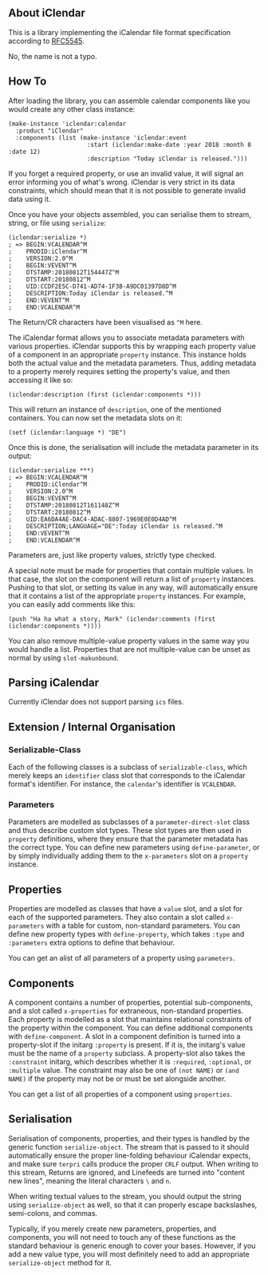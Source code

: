 ## About iClendar
This is a library implementing the iCalendar file format specification according to [RFC5545](https://tools.ietf.org/html/rfc5545).

No, the name is not a typo.

## How To
After loading the library, you can assemble calendar components like you would create any other class instance:

    (make-instance 'iclendar:calendar
      :product "iClendar"
      :components (list (make-instance 'iclendar:event
                          :start (iclendar:make-date :year 2018 :month 8 :date 12)
                          :description "Today iClendar is released.")))

If you forget a required property, or use an invalid value, it will signal an error informing you of what's wrong. iClendar is very strict in its data constraints, which should mean that it is not possible to generate invalid data using it.

Once you have your objects assembled, you can serialise them to stream, string, or file using `serialize`:

    (iclendar:serialize *)
    ; => BEGIN:VCALENDAR^M
    ;    PRODID:iClendar^M
    ;    VERSION:2.0^M
    ;    BEGIN:VEVENT^M
    ;    DTSTAMP:20180812T154447Z^M
    ;    DTSTART:20180812^M
    ;    UID:CCDF2E5C-D741-AD74-1F3B-A9DC01397D8D^M
    ;    DESCRIPTION:Today iClendar is released.^M
    ;    END:VEVENT^M
    ;    END:VCALENDAR^M

The Return/CR characters have been visualised as `^M` here.

The iCalendar format allows you to associate metadata parameters with various properties. iClendar supports this by wrapping each property value of a component in an appropriate `property` instance. This instance holds both the actual value and the metadata parameters. Thus, adding metadata to a property merely requires setting the property's value, and then accessing it like so:

    (iclendar:description (first (iclendar:components *)))

This will return an instance of `description`, one of the mentioned containers. You can now set the metadata slots on it:

    (setf (iclendar:language *) "DE")

Once this is done, the serialisation will include the metadata parameter in its output:

    (iclendar:serialize ***)
    ; => BEGIN:VCALENDAR^M
    ;    PRODID:iClendar^M
    ;    VERSION:2.0^M
    ;    BEGIN:VEVENT^M
    ;    DTSTAMP:20180812T161148Z^M
    ;    DTSTART:20180812^M
    ;    UID:EA6DA4AE-DAC4-ADAC-8807-1969E0E0D4AD^M
    ;    DESCRIPTION;LANGUAGE="DE":Today iClendar is released.^M
    ;    END:VEVENT^M
    ;    END:VCALENDAR^M

Parameters are, just like property values, strictly type checked.

A special note must be made for properties that contain multiple values. In that case, the slot on the component will return a list of `property` instances. Pushing to that slot, or setting its value in any way, will automatically ensure that it contains a list of the appropriate `property` instances. For example, you can easily add comments like this:

    (push "Ha ha what a story, Mark" (iclendar:comments (first (iclendar:components *))))

You can also remove multiple-value property values in the same way you would handle a list. Properties that are not multiple-value can be unset as normal by using `slot-makunbound`.

## Parsing iCalendar
Currently iClendar does not support parsing `ics` files.

## Extension / Internal Organisation
### Serializable-Class
Each of the following classes is a subclass of `serializable-class`, which merely keeps an `identifier` class slot that corresponds to the iCalendar format's identifier. For instance, the `calendar`'s identifier is `VCALENDAR`.

### Parameters
Parameters are modelled as subclasses of a `parameter-direct-slot` class and thus describe custom slot types. These slot types are then used in `property` definitions, where they ensure that the parameter metadata has the correct type. You can define new parameters using `define-parameter`, or by simply individually adding them to the `x-parameters` slot on a `property` instance.

## Properties
Properties are modelled as classes that have a `value` slot, and a slot for each of the supported parameters. They also contain a slot called `x-parameters` with a table for custom, non-standard parameters. You can define new property types with `define-property`, which takes `:type` and `:parameters` extra options to define that behaviour.

You can get an alist of all parameters of a property using `parameters`.

## Components
A component contains a number of properties, potential sub-components, and a slot called `x-properties` for extraneous, non-standard properties. Each property is modelled as a slot that maintains relational constraints of the property within the component. You can define additional components with `define-component`. A slot in a component definition is turned into a property-slot if the initarg `:property` is present. If it is, the initarg's value must be the name of a `property` subclass. A property-slot also takes the `:constraint` initarg, which describes whether it is `:required`, `:optional`, or `:multiple` value. The constraint may also be one of `(not NAME)` or `(and NAME)` if the property may not be or must be set alongside another.

You can get a list of all properties of a component using `properties`.

## Serialisation
Serialisation of components, properties, and their types is handled by the generic function `serialize-object`. The stream that is passed to it should automatically ensure the proper line-folding behaviour iCalendar expects, and make sure `terpri` calls produce the proper `CRLF` output. When writing to this stream, Returns are ignored, and Linefeeds are turned into "content new lines", meaning the literal characters `\` and `n`. 

When writing textual values to the stream, you should output the string using `serialize-object` as well, so that it can properly escape backslashes, semi-colons, and commas.

Typically, if you merely create new parameters, properties, and components, you will not need to touch any of these functions as the standard behaviour is generic enough to cover your bases. However, if you add a new value type, you will most definitely need to add an appropriate `serialize-object` method for it.
